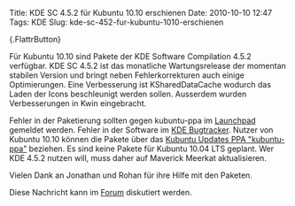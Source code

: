 Title: KDE SC 4.5.2 für Kubuntu 10.10 erschienen
Date: 2010-10-10 12:47
Tags: KDE
Slug: kde-sc-452-fur-kubuntu-1010-erschienen

[](http://www.kubuntu-de.org/nachrichten/software/kde/2038-kde-sc-4-5-2-fuer-kubuntu-10-10-erschienen){.FlattrButton}

Für Kubuntu 10.10 sind Pakete der KDE Software Compilation 4.5.2
verfügbar. KDE SC 4.5.2 ist das monatliche Wartungsrelease der momentan
stabilen Version und bringt neben Fehlerkorrekturen auch einige
Optimierungen. Eine Verbesserung ist KSharedDataCache wodurch das Laden
der Icons beschleunigt werden sollen. Ausserdem wurden Verbesserungen in
Kwin eingebracht.


Fehler in der Paketierung sollten gegen kubuntu-ppa im
[Launchpad](http://launchpad.net "http://launchpad.net") gemeldet
werden. Fehler in der Software im [KDE
Bugtracker](http://bugs.kde.org "http://bugs.kde.org"). Nutzer von
Kubuntu 10.10 können die Pakete über das [Kubuntu Updates PPA
"kubuntu-ppa"](https://help.ubuntu.com/community/Repositories/Kubuntu "https://help.ubuntu.com/community/Repositories/Kubuntu")
beziehen. Es sind keine Pakete für Kubuntu 10.04 LTS geplant. Wer KDE
4.5.2 nutzen will, muss daher auf Maverick Meerkat aktualisieren.


<!--break--><!--break-->

Vielen Dank an Jonathan und Rohan für ihre Hilfe mit den Paketen.


Diese Nachricht kann im
[Forum](http://forum.kubuntu-de.org/index.php?board=1.0 "http://forum.kubuntu-de.org/index.php?board=1.0")
diskutiert werden.



